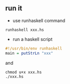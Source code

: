 ## run it

* use runhaskell command

```
runhaskell xxx.hs
```

* run a haskell script

```hs
#!/usr/bin/env runhaskell
main = putStrLn "xxx"
```

and 

```
chmod u+x xxx.hs
./xxx.hs
```
